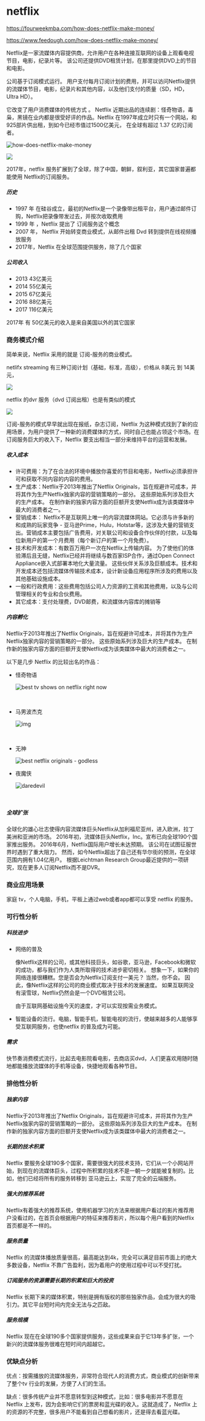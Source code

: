 # netflix



https://fourweekmba.com/how-does-netflix-make-money/

https://www.feedough.com/how-does-netflix-make-money/



Netflix是一家流媒体内容提供商，允许用户在各种连接互联网的设备上观看电视节目，电影，纪录片等。 该公司还提供DVD租赁计划，在那里提供DVD上的节目和电影。

公司基于订阅模式运行。 用户支付每月订阅计划的费用，并可以访问Netflix提供的流媒体节目，电影，纪录片和其他内容，以及他们支付的质量（SD，HD，Ultra HD）。

它改变了用户消费媒体的传统方式 。 Netflix 近期出品的连续剧：怪奇物语，毒枭，黑镜在业内都是很受好评的作品。Netflix 在1997年成立时只有一个网站，和925部片供出租，到如今已经市值过1500亿美元， 在全球有超过 1.37 亿的订阅者。 

![how-does-netflix-make-money](https://fourweekmba.com/wp-content/uploads/2018/06/netflix-business-model-infographic.png)



![](./globa.jpg)

2017年，netflix 服务扩展到了全球，除了中国，朝鲜，叙利亚，其它国家普遍都能使用 Netflix的订阅服务。





##### 历史

* 1997 年 在硅谷成立，最初的Netflix是一个录像带出租平台，用户通过邮件订购，Netflix把录像带发过去，并按次收取费用
* 1999 年 ，Netflix 提出了 订阅服务这个概念
* 2007 年， Netflix 开始转变商业模式，从邮件出租 Dvd 转到提供在线视频播放服务
* 2017年，Netflix 在全球范围提供服务，除了几个国家






##### 公司收入

* 2013        43亿美元
* 2014        55亿美元
* 2015        67亿美元
* 2016        88亿美元
* 2017        116亿美元



2017年 有 50亿美元的收入是来自美国以外的其它国家

### 商务模式介绍

简单来说，Netflix 采用的就是 订阅-服务的商业模式。

netlifx streaming 有三种订阅计划（基础，标准，高级），价格从 8美元 到 14美元，

![](payment.jpg)

netflix 的dvr 服务（dvd 订阅出租）也是有类似的模式

![](dvr.png)



订阅-服务的模式早早就出现在报纸，杂志订阅，Netflix 为这种模式找到了新的应用场景，为用户提供了一种新的消费媒体的方式，同时自己也能占领这个市场。在订阅服务巨大的收入下，Netflix 要支出相当一部分来维持平台的运营和发展。

##### 收入成本

* 许可费用：为了在合法的环境中播放你喜爱的节目和电影，Netflix必须承担许可和获取不同内容的内容的费用。
* 生产成本：Netflix于2013年推出了Netflix Originals，旨在规避许可成本，并将其作为生产Netflix独家内容的营销策略的一部分。 这些原始系列涉及巨大的生产成本。 在制作新的独家内容方面的巨额开支使Netflix成为该类媒体中最大的消费者之一。
* 营销成本： Netflix不是互联网上唯一的内容流媒体网站。它必须与许多新的和成熟的玩家竞争 - 亚马逊Prime，Hulu，Hotstar等，这涉及大量的营销支出。营销成本主要包括广告费用，对关联公司和设备合作伙伴的付款，以及每位新用户的第一个月费用（每个新订户的第一个月免费）。
* 技术和开发成本：有数百万用户一次在Netflix上传输内容。 为了使他们的体验滞后且无缝，Netflix已经并将继续与数百家ISP合作，通过Open Connect Appliance嵌入式部署本地化大量流量。 这些伙伴关系涉及巨额成本。技术和开发成本还包括流媒体传输技术成本，设计新设备应用程序所涉及的费用以及其他基础设施成本。
* 一般和行政费用：这些费用包括公司人力资源的工资和其他费用，以及与公司管理相关的专业和合伙费用。
* 其它成本：支付处理费，DVD邮费，和流媒体内容库的摊销等

##### 内容孵化

Netflix于2013年推出了Netflix Originals，旨在规避许可成本，并将其作为生产Netflix独家内容的营销策略的一部分。 这些原始系列涉及巨大的生产成本。 在制作新的独家内容方面的巨额开支使Netflix成为该类媒体中最大的消费者之一。

以下是几步 Netflix 的比较出名的作品：

* 怪奇物语

  ![best tv shows on netflix right now](https://uproxx.files.wordpress.com/2017/08/starnger-things-uproxx.jpg?quality=95&w=650)

  ​

* 马男波杰克

  ![img](https://uproxx.files.wordpress.com/2016/12/bojack_horseman_s03e04_19m55s2391f.jpeg?quality=95&w=650)

  ​

* 无神 

  ![best netflix originals - godless](https://uproxx.files.wordpress.com/2017/11/godless-grid-uproxx.jpg?quality=95&w=650)

* 夜魔侠

  ![daredevil](https://uproxx.files.wordpress.com/2016/03/daredevil-netflix-charlie-cox.jpg?quality=95&w=650)

  ​



##### 全球扩张

全球化的雄心壮志使得内容流媒体巨头Netflix从加利福尼亚州，进入欧洲，拉丁美洲和亚洲的市场。 2016年初，流媒体巨头Netflix，Inc。宣布已向全球190个国家推出服务。 2016年6月，Netflix国际用户增长未达预期。 该公司在试图征服世界时遇到了重大阻力。 然而，如今Netflix超出了自己还有华尔街的预测，在全球范围内拥有1.04亿用户。 根据Leichtman Research Group最近提供的一项研究，现在更多人订阅Netflix而不是DVR。

### 商业应用场景

家庭 tv，个人电脑，手机，平板上通过web或者app都可以享受 netflix 的服务。



### 可行性分析

##### 科技进步

* 网络的普及

  像Netflix这样的公司，或其他科技巨头，如谷歌，亚马逊，Facebook和微软的成功，都与我们作为人类所取得的技术进步密切相关。 想象一下，如果你的网络连接很糟糕。您是否会为Netflix订阅支付一美元？ 当然，你不会。 因此，像Netflix这样的公司的商业模式取决于技术的发展速度。 如果互联网没有滚雪球，Netflix仍然会是一个DVD租赁公司。

  由于互联网基础设施今天的速度，才可以实现按需业务模式。

* 智能设备的流行。电脑，智能手机，智能电视的流行，使越来越多的人能够享受互联网服务，也使netflix 的普及成为可能。



##### 需求

快节奏消费模式流行，比起去电影院看电影，去商店买dvd，人们更喜欢用随时随地都能播放流媒体的手机等设备，快捷地观看各种节目。



### 排他性分析

##### 独家内容

Netflix于2013年推出了Netflix Originals，旨在规避许可成本，并将其作为生产Netflix独家内容的营销策略的一部分。 这些原始系列涉及巨大的生产成本。 在制作新的独家内容方面的巨额开支使Netflix成为该类媒体中最大的消费者之一。

##### 长期的技术积累

Netflix 要服务全球190多个国家，需要很强大的技术支持，它们从一个小网站开始，到现在的流媒体巨头，过程中所积累的技术不是一朝一夕就能被复制的。比如，他们已经将所有的服务转移到 亚马逊云上，实现了完全的云端服务。

##### 强大的推荐系统

Netflix有着强大的推荐系统，使用机器学习的方法来根据用户看过的影片推荐用户没看过的，在首页会根据用户的特征来推荐影片，所以每个用户看到的Netflix首页都是不一样的。

##### 服务质量

Netflix 的流媒体播放质量很高，最高能达到4k，完全可以满足目前市面上的绝大多数设备，Netflix 不靠广告盈利，因为着用户的使用过程中可以不受打扰。

##### 订阅服务的资源需要长期的积累和巨大的投资

Netflix 长期下来的媒体积累，特别是拥有版权的那些独家作品，会成为很大的吸引力。其它平台短时间内完全无法与之匹敌。

##### 服务规模

Netflix 现在在全球190多个国家提供服务，这些成果来自于它13年多扩张，一个新兴的流媒体服务很难在短时间内超越它。

### 优缺点分析

优点：按需播放的流媒体服务，非常符合现代人的消费方式，商业模式的创新带来了整个tv 行业的发展，方便了人们的生活。

缺点：很多传统产业并不愿意转型到这种模式，比如：很多电影并不愿意在Netflix 上发布，因为会影响它们的票房和蓝光碟的收入。这就造成了，Netflix 上的资源的不完整，很多用户不能看到自己想看的影片，还是得去看蓝光碟。



